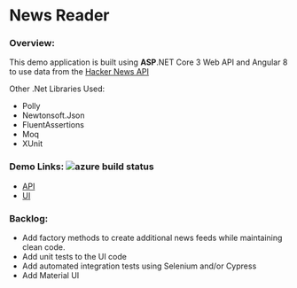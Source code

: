 # News Reader

### Overview:
This demo application is built using **ASP**.NET Core 3 Web API and Angular 8 to use data from the [Hacker News API](https://github.com/HackerNews/API)



Other .Net Libraries Used:
- Polly
- Newtonsoft.Json
- FluentAssertions
- Moq
- XUnit

### Demo Links: ![azure build status](https://dev.azure.com/ryanoc333/ryanoc333/_apis/build/status/News%20Reader-Dev-CI?branchName=master)

- [API](https://app-news-reader-dev.azurewebsites.net/api/newsreader/0)
- [UI](https://app-news-reader-dev.azurewebsites.net/hacker-news)

### Backlog:
- Add factory methods to create additional news feeds while maintaining clean code.
- Add unit tests to the UI code
- Add automated integration tests using Selenium and/or Cypress
- Add Material UI

